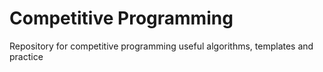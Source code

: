 # Competitive Programming

Repository for competitive programming useful algorithms, templates and practice
